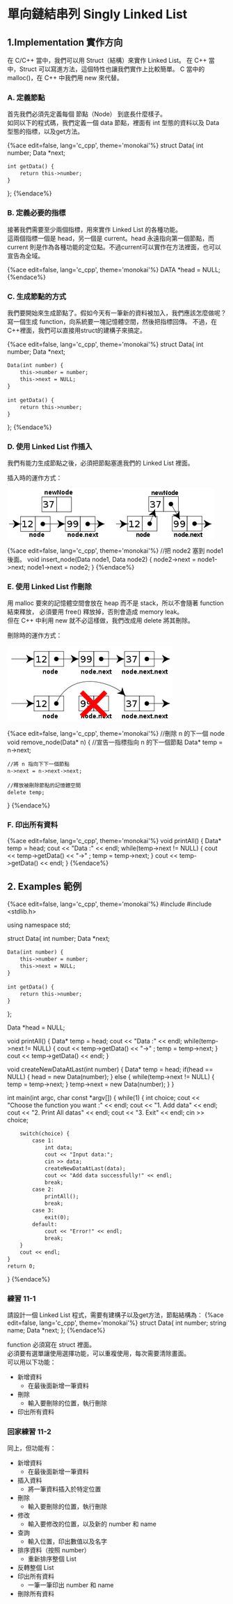 # 單向鏈結串列 Singly Linked List

## 1.Implementation 實作方向

在 C/C++ 當中，我們可以用 Struct（結構）來實作 Linked List。
在 C++ 當中，Struct 可以寫進方法，這個特性也讓我們實作上比較簡單。
C 當中的 malloc()，在 C++ 中我們用 new 來代替。


### A. 定義節點
首先我們必須先定義每個 節點（Node） 到底長什麼樣子。  
如同以下的程式碼，我們定義一個 data 節點，裡面有 int 型態的資料以及 Data 型態的指標，以及get方法。

{%ace edit=false, lang='c_cpp', theme='monokai'%}
struct Data{
    int number;
    Data *next;

	int getData() {
		return this->number;
	}
};
{%endace%}

### B. 定義必要的指標
接著我們需要至少兩個指標，用來實作 Linked List 的各種功能。  
這兩個指標一個是 head，另一個是 current。head 永遠指向第一個節點，而 current 則是作為各種功能的定位點。不過current可以實作在方法裡面，也可以宣告為全域。

{%ace edit=false, lang='c_cpp', theme='monokai'%}
DATA *head    = NULL;
{%endace%}

### C. 生成節點的方式
我們要開始來生成節點了。假如今天有一筆新的資料被加入，我們應該怎麼做呢？  
寫一個生成 function，向系統要一塊記憶體空間，然後把指標回傳。
不過，在C++裡面，我們可以直接用struct的建構子來搞定。

{%ace edit=false, lang='c_cpp', theme='monokai'%}
struct Data{
    int number;
    Data *next;

    Data(int number) {
   	    this->number = number;
	    this->next = NULL;
	}

	int getData() {
		return this->number;
	}
};
{%endace%}



### D. 使用 Linked List 作插入

我們有能力生成節點之後，必須把節點塞進我們的 Linked List 裡面。

插入時的運作方式：  

![linked-list-insert.png](img/linked-list-insert.png)

{%ace edit=false, lang='c_cpp', theme='monokai'%}
//把 node2 塞到 node1 後面。
void insert_node(Data node1, Data node2)
{
    node2->next = node1->next;
    node1->next = node2;
}
{%endace%}

### E. 使用 Linked List 作刪除

用 malloc 要來的記憶體空間會放在 heap 而不是 stack，所以不會隨著 function 結束釋放，
必須要用 free() 釋放掉，否則會造成 memory leak。  
但在 C++ 中利用 new 就不必這樣做，我們改成用 delete 將其刪除。

刪除時的運作方式：  

![linked-list-del.png](img/linked-list-del.png)

{%ace edit=false, lang='c_cpp', theme='monokai'%}
//刪除 n 的下一個 node
void remove_node(Data* n)
{
	//宣告一指標指向 n 的下一個節點
	Data* temp = n->next;

	//將 n 指向下下一個節點
    n->next = n->next->next;

    //釋放被刪除節點的記憶體空間
    delete temp;
}
{%endace%}

### F. 印出所有資料


{%ace edit=false, lang='c_cpp', theme='monokai'%}
void printAll() {
	Data* temp = head;
	cout << "Data :" << endl;
	while(temp->next != NULL) {
		cout << temp->getData() << "->" ;
		temp = temp->next;
	}
	cout << temp->getData() << endl;
}
{%endace%}

## 2. Examples 範例

{%ace edit=false, lang='c_cpp', theme='monokai'%}
#include <iostream>
#include <stdlib.h>

using namespace std;

struct Data{
    int number;
    Data *next;

    Data(int number) {
   	  	this->number = number;
	    this->next = NULL;
	}

	int getData() {
		return this->number;
	}
};

Data *head    = NULL;

void printAll() {
	Data* temp = head;
	cout << "Data :" << endl;
	while(temp->next != NULL) {
		cout << temp->getData() << "->" ;
		temp = temp->next;
	}
	cout << temp->getData() << endl;
}

void createNewDataAtLast(int number) {
	Data* temp = head;
	if(head == NULL) {
		head = new Data(number);
	} else {
		while(temp->next != NULL) {
			temp = temp->next;
		}
		temp->next = new Data(number);
	}
}

int main(int argc, char const *argv[])
{
	while(1) {
		int choice;
		cout << "Choose the function you want :" << endl;
		cout << "1. Add data" << endl;
		cout << "2. Print All datas" << endl;
		cout << "3. Exit" << endl;
		cin >> choice;

		switch(choice) {
			case 1:
				int data;
				cout << "Input data:";
				cin >> data;
				createNewDataAtLast(data);
				cout << "Add data successfully!" << endl;
				break;
			case 2:
				printAll();
				break;
			case 3:
				exit(0);
			default:
				cout << "Error!" << endl;
				break;
		}
		cout << endl;
	}
	return 0;
}
{%endace%}

### 練習 11-1

請設計一個 Linked List 程式，需要有建構子以及get方法，節點結構為：
{%ace edit=false, lang='c_cpp', theme='monokai'%}
struct Data{
    int number;
    string name;
    Data *next;
};
{%endace%}

function 必須寫在 struct 裡面。  
必須要有選單讓使用選擇功能，可以重複使用，每次需要清除畫面。  
可以用以下功能：

* 新增資料
	* 在最後面新增一筆資料
* 刪除
	* 輸入要刪除的位置，執行刪除
* 印出所有資料

### 回家練習 11-2

同上，但功能有：

* 新增資料
	* 在最後面新增一筆資料
* 插入資料
	* 將一筆資料插入於特定位置
* 刪除
	* 輸入要刪除的位置，執行刪除
* 修改
	* 輸入要修改的位置，以及新的 number 和 name
* 查詢
	* 輸入位置，印出數值以及名字
* 排序資料（按照 number）
	* 重新排序整個 List
* 反轉整個 List
* 印出所有資料
	* 一筆一筆印出 number 和 name
* 刪除所有資料